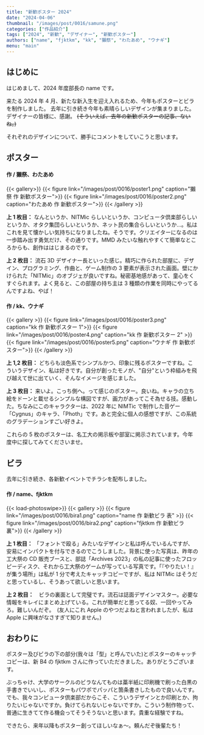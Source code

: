 ```yaml
---
title: "新歓ポスター 2024"
date: "2024-04-06"
thumbnail: "/images/post/0016/samune.png"
categories: ["作品紹介"]
tags: ["2024", "新歓", "デザイナー", "新歓ポスター"]
authors: ["name", "fjktkm", "kk", "獺祭", "わたあめ", "ウナギ"]
menu: "main"
---
```


## はじめに

はじめまして、2024 年度部長の name です。

来たる 2024 年 4 月、新たな新入生を迎え入れるため、今年もポスターとビラを制作しました。
去年に引き続き今年も素晴らしいデザインが集まりました。デザイナーの皆様に、感謝。
~~(そういえば、去年の新歓ポスターの記事、ないね。)~~

それぞれのデザインについて、勝手にコメントをしていこうと思います。

## ポスター

#### 作 / 獺祭、わたあめ

{{< gallery>}}
{{< figure link="/images/post/0016/poster1.png" caption="獺祭 作 新歓ポスター">}}
{{< figure link="/images/post/0016/poster2.png" caption="わたあめ 作 新歓ポスター">}}
{{< /gallery >}}

**上 1 枚目：** なんというか、NITMic らしいというか、コンピュータ倶楽部らしいというか、オタク集団らしいというか、ネット民の集合らしいというか...。私はこれを見て懐かしい気持ちになりましたね。そうです。クリエイターになるのは一歩踏み出す勇気だけ、その通りです。MMD みたいな触れやすくて簡単なところからも、創作ははじまるのです。

**上 2 枚目：** 流石 3D デザイナー長といった感じ。精巧に作られた部屋に、デザイン、プログラミング、作曲と、ゲーム制作の 3 要素が表示された画面。壁にかけられた「NITMic」のオブジェが良いですね。秘密基地感があって、童心をくすぐられます。よく見ると、この部屋の持ち主は 3 種類の作業を同時にやってるんですよね、やば！

#### 作 / kk、ウナギ

{{< gallery >}}
{{< figure link="/images/post/0016/poster3.png" caption="kk 作 新歓ポスター 1">}}
{{< figure link="/images/post/0016/poster4.png" caption="kk 作 新歓ポスター 2" >}}
{{< figure link="/images/post/0016/poster5.png" caption="ウナギ 作 新歓ポスター">}}
{{< /gallery >}}

**上 1,2 枚目：** どちらも淡色系でシンプルかつ、印象に残るポスターですね。こういうデザイン、私は好きです。自分が創ったモノが、"自分"という枠組みを飛び越えて世に出ていく、そんなイメージを感じました。

**上 3 枚目：** 来いよ。こっち側へ。って感じのポスター。良いね。キャラの立ち絵をドーンと載せるシンプルな構図ですが、画力があってこそ為せる技。感動した。ちなみにこのキャラクターは、2022 年に NIMTic で制作した音ゲー「Cygnus」のキャラ、「Photh」です。あと完全に個人の感想ですが、この系統のグラデーションすごい好きよ。

これらの 5 枚のポスターは、名工大の掲示板や部室に掲示されています。今年度中に探してみてくださいませ。

## ビラ

去年に引き続き、各新歓イベントでチラシを配布しました。

#### 作 / name、fjktkm

{{< load-photoswipe>}}
{{< gallery >}}
{{< figure link="/images/post/0016/bira1.png" caption="name 作 新歓ビラ 表" >}}
{{< figure link="/images/post/0016/bira2.png" caption="fjktkm 作 新歓ビラ 裏">}}
{{< /gallery >}}

**上 1 枚目：** 「フォントで殴る」みたいなデザインと私は呼んでいるんですが、安易にインパクトを付与できるのでこうしました。背景に使った写真は、昨年の工大祭の CD 販売ブースと、部誌「Archives 2023」の私の記事に使ったフロッピーディスク、それから工大祭のゲームが写っている写真です。「『やりたい！』が集う場所」は私が 1 分で考えたキャッチコピーですが、私は NITMic はそうだと思っているし、そうあって欲しいと思います。

**上 2 枚目：**　ビラの裏面として完璧です。流石は誌面デザインマスター。必要な情報をキレイにまとめ上げている。これが簡単だと思ってる奴、一回やってみろ。難しいんだぞ。　(友人にこれ Apple のやつだよねと言われましたが、私は Apple に興味がなさすぎて知りません。)

## おわりに

ポスター及びビラの下の部分(我々は「型」と呼んでいた)とポスターのキャッチコピーは、新 B4 の fjktkm さんに作っていただきました。ありがとうございます。

ぶっちゃけ、大学のサークルのビラなんてものは藁半紙に印刷機で刷った白黒の手書きでいいし、ポスターもパワポでパッパと箇条書きしたもので良いんです。でも、我々コンピュータ倶楽部だからこそ、こういうデザインとか印刷とか、拘りたいじゃないですか。負けてられないじゃないですか。こういう制作物って、普通に生きてて作る機会ってそうそうないと思います。貴重な経験ですね。

できたら、来年以降もポスター創ってほしいなぁ～。頼んだぞ後輩たち！

